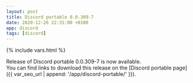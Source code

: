 ```yaml
---
layout: post
title: Discord portable 0.0.309-7
date: 2020-12-26 22:31:00 +0100
app: discord
tags: [discord]
---
```

{% include vars.html %}

Release of Discord portable 0.0.309-7 is now available.<br />
You can find links to download this release on the [Discord portable page]({{ var_seo_url | append: '/app/discord-portable/' }}).
